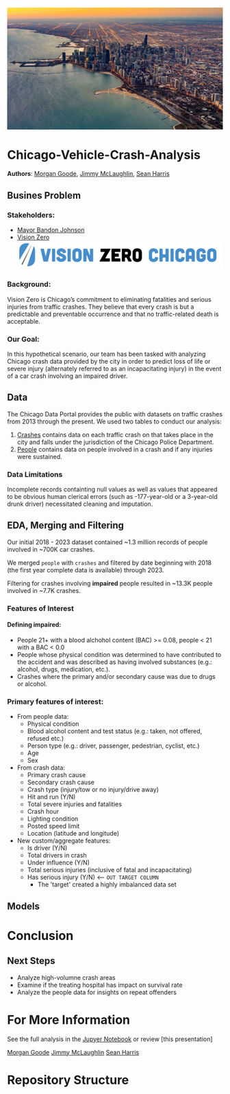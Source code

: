 ![chicago_aerial_view](./images/chicago_aerial_view.jpg)

# Chicago-Vehicle-Crash-Analysis

**Authors**: [Morgan Goode](https://www.linkedin.com/in/morgangoode/), [Jimmy McLaughlin](https://www.linkedin.com/in/james-mclaughlin-wm/), [Sean Harris](https://www.linkedin.com/in/sean-harris-data-sci-and-finance/)

## Busines Problem

### Stakeholders:
* [Mayor Bandon Johnson](https://www.chicago.gov/city/en/depts/mayor.html)
* [Vision Zero](https://www.chicago.gov/city/en/depts/cdot/supp_info/vision-zero-chicago.html)
![VisionZeroLogo](./images/VisionZeroLogo.png)

### Background:
Vision Zero is Chicago’s commitment to eliminating fatalities and serious injuries from traffic crashes. They believe that every crash is but a predictable and preventable occurrence and that no traffic-related death is acceptable.

### Our Goal:
In this hypothetical scenario, our team has been tasked with analyzing Chicago crash data provided by the city in order to predict loss of life or severe injury (alternately referred to as an incapacitating injury) in the event of a car crash involving an impaired driver.

## Data

The Chicago Data Portal provides the public with datasets on traffic crashes from 2013 through the present. We used two tables to conduct our analysis:
1.   [Crashes](https://data.cityofchicago.org/Transportation/Traffic-Crashes-Crashes/85ca-t3if) contains data on each traffic crash on that takes place in the city and falls under the jurisdiction of the Chicago Police Department.
2.   [People](https://data.cityofchicago.org/Transportation/Traffic-Crashes-People/u6pd-qa9d) contains data on people involved in a crash and if any injuries were sustained.

### Data Limitations

Incomplete records containting null values as well as values that appeared to be obvious human clerical errors (such as -177-year-old or a 3-year-old drunk driver) necessitated cleaning and imputation.

## EDA, Merging and Filtering

Our initial 2018 - 2023 dataset contained ~1.3 million records of people involved in ~700K car crashes.

We merged `people` with `crashes` and filtered by date beginning with 2018 (the first year complete data is available) through 2023.

Filtering for crashes involving **impaired** people resulted in ~13.3K people involved in ~7.7K crashes.

### Features of Interest

#### Defining **impaired**:
 * People 21+ with a blood alchohol content (BAC) >= 0.08, people < 21 with a BAC < 0.0
 * People whose physical condition was determined to have contributed to the accident and was described as having involved substances (e.g.: alcohol, drugs, medication, etc.).
 * Crashes where the primary and/or secondary cause was due to drugs or alcohol.

### Primary features of interest:
* From people data:
  * Physical condition
  * Blood alcohol content and test status (e.g.: taken, not offered, refused etc.)
  * Person type (e.g.: driver, passenger, pedestrian, cyclist, etc.)
  * Age
  * Sex
* From crash data:
  * Primary crash cause
  * Secondary crash cause
  * Crash type (injury/tow or no injury/drive away)
  * Hit and run (Y/N)
  * Total severe injuries and fatalities
  * Crash hour
  * Lighting condition
  * Posted speed limit
  * Location (latitude and longitude)
* New custom/aggregate features:
  * Is driver (Y/N)
  * Total drivers in crash
  * Under influence (Y/N)
  * Total serious injuries (inclusive of fatal and incapacitating)
  * Has serious injury (Y/N) <-- `OUT TARGET COLUMN`
    * The 'target' created a highly imbalanced data set   
    

## Models



# Conclusion



## Next Steps

* Analyze high-volumne crash areas
* Examine if the treating hospital has impact on survival rate
* Analyze the people data for insights on repeat offenders

# For More Information

See the full analysis in the [Jupyer Notebook](Phase3_Project_Master_Dataset_Build_people_crashes.ipynb) or review [this presentation]

[Morgan Goode](https://www.linkedin.com/in/morgangoode/)
[Jimmy McLaughlin](https://www.linkedin.com/in/james-mclaughlin-wm/)
[Sean Harris](https://www.linkedin.com/in/sean-harris-data-sci-and-finance/)

# Repository Structure
